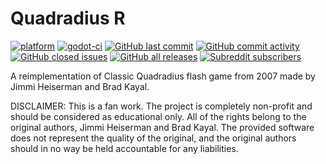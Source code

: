 # Quadradius R
[![platform](https://img.shields.io/badge/godot-3.4.2-blue)](https://godotengine.org/)
[![godot-ci](https://github.com/Fruktus/QuadradiusR/actions/workflows/godot-ci.yml/badge.svg)](https://github.com/Fruktus/QuadradiusR/actions/workflows/godot-ci.yml)
[![GitHub last commit](https://img.shields.io/github/last-commit/Fruktus/QuadradiusR)](https://github.com/Fruktus/QuadradiusR/commits/master)
[![GitHub commit activity](https://img.shields.io/github/commit-activity/m/Fruktus/QuadradiusR)](https://github.com/Fruktus/QuadradiusR/graphs/commit-activity)
[![GitHub closed issues](https://img.shields.io/github/issues-closed-raw/Fruktus/QuadradiusR)](https://github.com/Fruktus/QuadradiusR/issues?q=is%3Aissue+is%3Aclosed)
[![GitHub all releases](https://img.shields.io/github/downloads/Fruktus/QuadradiusR/total)](https://github.com/Fruktus/QuadradiusR/releases)
[![Subreddit subscribers](https://img.shields.io/reddit/subreddit-subscribers/quadradius?style=social)](https://www.reddit.com/r/quadradius/)

A reimplementation of Classic Quadradius flash game from 2007 made by Jimmi Heiserman and Brad Kayal.

DISCLAIMER: This is a fan work. The project is completely non-profit and should be considered as educational only. All of the rights belong to the original authors, Jimmi Heiserman and Brad Kayal. The provided software does not represent the quality of the original, and the original authors should in no way be held accountable for any liabilities.
